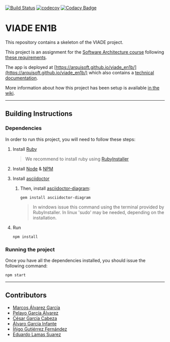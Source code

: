 [![Build Status](https://travis-ci.org/Arquisoft/viade_en1b.svg?branch=master)](https://travis-ci.org/Arquisoft/viade_en1b)
[![codecov](https://codecov.io/gh/Arquisoft/viade_en1b/branch/master/graph/badge.svg)](https://codecov.io/gh/Arquisoft/viade_en1b)
[![Codacy Badge](https://api.codacy.com/project/badge/Grade/eb242ef1364d43c4b134aa6b65acd970)](https://www.codacy.com/gh/Arquisoft/viade_en1b?utm_source=github.com&amp;utm_medium=referral&amp;utm_content=Arquisoft/viade_en1b&amp;utm_campaign=Badge_Grade)

# VIADE EN1B

This repository contains a skeleton of the VIADE project.

This project is an assignment for the [Software Architecture course](https://arquisoft.github.io/) following [these requirements](https://labra.solid.community/public/SoftwareArchitecture/AssignmentDescription/).

The app is deployed at [https://arquisoft.github.io/viade_en1b/](https://arquisoft.github.io/viade_en1b/) which also contains a [technical documentation](https://arquisoft.github.io/viade_en1b/docs).

More information about how this project has been setup is available [in the wiki](https://github.com/Arquisoft/viade_en1b/wiki).

---

## Building Instructions
### Dependencies
In order to run this project, you will need to follow these steps:
1.  Install [Ruby](https://www.ruby-lang.org/es/)
    > We recommend to install ruby using [RubyInstaller](https://rubyinstaller.org/)

2. Install [Node](https://nodejs.org/) & [NPM](https://www.npmjs.com/)

3. Install [asciidoctor](https://asciidoctor.org/)
    1. Then, install [asciidoctor-diagram](https://asciidoctor.org/docs/asciidoctor-diagram/):
        ``` shell
        gem install asciidoctor-diagram
        ```
        > In windows issue this command using the terminal provided by RubyInstaller. In linux 'sudo' may be needed, depending on the installation.

4. Run 
    ```shell
    npm install 
    ```
### Running the project
Once you have all the dependencies installed, you should issue the following command:
```shell
npm start
```
---

## Contributors

-   [Marcos Álvarez García](https://github.com/alvarezGarciaMarcos)
-   [Pelayo García Álvarez](https://github.com/garciaAlvarezPelayo)
-   [César García Cabeza](https://github.com/themrcesi)
-   [Álvaro García Infante](https://github.com/alvarogarinf)
-   [Íñigo Gutiérrez Fernández](https://github.com/InigoGutierrez)
-   [Eduardo Lamas Suarez](https://github.com/lamasumas)
